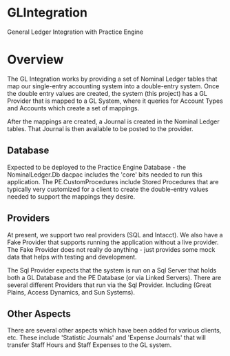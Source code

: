 # GLIntegration

General Ledger Integration with Practice Engine

# Overview

The GL Integration works by providing a set of Nominal Ledger tables that map our single-entry accounting system into a double-entry system.  Once the double entry values are created, the system (this project) has a GL Provider that is mapped to a GL System, where it queries for Account Types and Accounts which create a set of mappings.  

After the mappings are created, a Journal is created in the Nominal Ledger tables.  That Journal is then available to be posted to the provider.

## Database

Expected to be deployed to the Practice Engine Database - the NominalLedger.Db dacpac includes the 'core' bits needed to run this application.  The PE.CustomProcedures include Stored Procedures that are typically very customized for a client to create the double-entry values needed to support the mappings they desire.

## Providers

At present, we support two real providers (SQL and Intacct). We also have a Fake Provider that supports running the application without a live provider.  The Fake Provider does not really do anything - just provides some mock data that helps with testing and development.

The Sql Provider expects that the system is run on a Sql Server that holds both a GL Database and the PE Database (or via Linked Servers).  There are several different Providers that run via the Sql Provider.  Including (Great Plains, Access Dynamics, and Sun Systems).

## Other Aspects

There are several other aspects which have been added for various clients, etc.  These include 'Statistic Journals' and 'Expense Journals' that will transfer Staff Hours and Staff Expenses to the GL system.